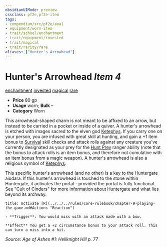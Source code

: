 ```yaml
---
obsidianUIMode: preview
cssclass: pf2e,pf2e-item
tags:
- compendium/src/pf2e/aoa1
- equipment/worn-item
- trait/school/enchantment
- trait/equipment/invested
- trait/magical
- trait/rarity/rare
aliases: ["Hunter's Arrowhead"]
---
```

# Hunter's Arrowhead *Item 4*  
[enchantment](enchantment.md)  [invested](invested.md)  [magical](magical.md)  [rare](rare.md)  

- **Price** 80 gp
- **Usage** worn; **Bulk** –
- **Category** Worn

This arrowhead-shaped charm is not meant to be affixed to an arrow, but instead to be carried in a pocket or inside of a quiver. A hunter's arrowhead is etched with images sacred to the elven god [Ketephys](../../setting/deities/ketephys-logm.md). If you carry one on your person, you are infused with great skill at hunting, and gain a +1 item bonus to [Survival](../../skills.md#Survival) skill checks and attack rolls against any creature you've currently designated as your prey for the [Hunt Prey](hunt-prey.md) ranger ability (note that the bonus to attack rolls is an item bonus, and therefore not cumulative with an item bonus from a magic weapon). A hunter's arrowhead is also a religious symbol of [Ketephys](../../setting/deities/ketephys-logm.md).

This specific hunter's arrowhead (and no other) is a key to the Huntergate aiudara. If this hunter's arrowhead is touched to the stone within Huntergate, it activates the portal—provided the portal is fully functional. See "Cult of Cinders" for more information about Huntergate and what lies beyond its archway.

```ad-embed-ability
title: Activate [R](../../../rules/core-rulebook/chapter-9-playing-the-game.md#Actions "Reaction")

- **Trigger**: You would miss with an attack made with a bow.

**Effect** You get a +2 circumstance bonus to your attack roll. This can turn a miss into a hit.
```

*Source: Age of Ashes #1: Hellknight Hill p. 77*
